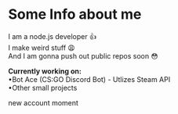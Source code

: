# Some Info about me
I am a node.js developer 👍\
I make weird stuff 😩\
And I am gonna push out public repos soon 😳

__**Currently working on:**__\
•Bot Ace (CS:GO Discord Bot) - Utlizes Steam API\
•Other small projects

new account moment
